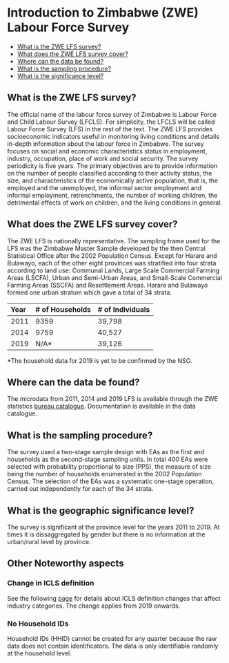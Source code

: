 # Introduction to Zimbabwe (ZWE) Labour Force Survey

- [What is the ZWE LFS survey?](#what-is-the-zwe-lfs-survey)
- [What does the ZWE LFS survey cover?](#what-does-the-zwe-lfs-survey-cover)
- [Where can the data be found?](#where-can-the-data-be-found)
- [What is the sampling procedure?](#what-is-the-sampling-procedure)
- [What is the significance level?](#what-is-the-geographic-significance-level)

## What is the ZWE LFS survey?

The official name of the labour force survey of Zimbabwe is Labour Force and Child Labour Survey (LFCLS). For simplicity, the LFCLS will be called Labour Force Survey (LFS) in the rest of the text. The ZWE LFS provides socioeconomic indicators useful in monitoring living conditions and details in-depth information about the labour force in Zimbabwe. The survey focuses on social and economic characteristics status in employment, industry, occupation, place of work and social security. The survey periodicity is five years. The primary objectives are to provide information on the number of people classified according to their activity status, the size, and characteristics of the economically active population, that is, the employed and the unemployed, the informal sector employment and informal employment, retrenchments, the number of working children, the detrimental effects of work on children, and the living conditions in general. 

## What does the ZWE LFS survey cover?

The ZWE LFS is nationally representative. The sampling frame used for the LFS was the Zimbabwe Master Sample developed by the then Central Statistical Office after the 2002 Population Census. Except for Harare and Bulawayo, each of the other eight provinces was stratified into four strata according to land use: Communal Lands, Large Scale Commercial Farming Areas (LSCFA), Urban and Semi-Urban Areas, and Small-Scale Commercial Farming Areas (SSCFA) and Resettlement Areas.  Harare and Bulawayo formed one urban stratum which gave a total of 34 strata.

| Year	| # of Households	| # of Individuals|
| :-------	| :--------		| :--------	|
| 2011	| 9359	| 39,798 |
| 2014	| 9759	| 40,527 |
| 2019	| N/A*	| 39,126 |

*The household data for 2019 is yet to be confirmed by the NSO.

## Where can the data be found?

The microdata from 2011, 2014 and 2019 LFS is available through the ZWE statistics [bureau catalogue](https://nada.zimstat.co.zw/index.php/catalog). Documentation is available in the data catalogue. 

## What is the sampling procedure?
The survey used a two-stage sample design with EAs as the first and households as the second-stage sampling units. In total 400 EAs were selected with probability proportional to size (PPS), the measure of size being the number of households enumerated in the 2002 Population Census. The selection of the EAs was a systematic one-stage operation, carried out independently for each of the 34 strata.

## What is the geographic significance level?
The survey is significant at the province level for the years 2011 to 2019. At times it is dissaggregated by gender but there is no information at the urban/rural level by province.

## Other Noteworthy aspects

### Change in ICLS definition

See the following [page](Support/B%-%Country%Survey%Details/ZWE/LFS/ICLS_change) for details about ICLS definition changes that affect industry categories. The change applies from 2019 onwards.

### No Household IDs 

Household IDs (HHID) cannot be created for any quarter because the raw data does not contain identificators. The data is only identifiable randomly at the household level.
